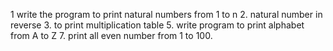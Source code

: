 1 write the program to print natural numbers from 1 to n
2. natural number in reverse 
3. to print multiplication table
5. write program to print alphabet from A to Z 
7. print all even number from 1 to 100.
